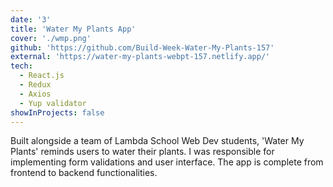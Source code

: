 ```yaml
---
date: '3'
title: 'Water My Plants App'
cover: './wmp.png'
github: 'https://github.com/Build-Week-Water-My-Plants-157'
external: 'https://water-my-plants-webpt-157.netlify.app/'
tech:
  - React.js
  - Redux
  - Axios
  - Yup validator
showInProjects: false
---
```


Built alongside a team of Lambda School Web Dev students, 'Water My Plants' reminds users to water their plants. I was responsible for implementing form validations and user interface. The app is complete from frontend to backend functionalities.
